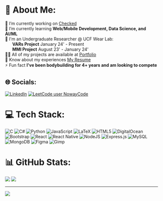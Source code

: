 # 💫 About Me:
🔭 I’m currently working on [Checked](https://github.com/Noway-code/Checked)<br>🌱 I’m currently learning **Web/Mobile Development, Data Science, and AI/ML**<br>🧪 I'm an Undergraduate Researcher @ UCF Wear Lab:<br>&nbsp;&nbsp;&nbsp;&nbsp;&nbsp;&nbsp;**VARs Project** January 24' - Present <br>&nbsp;&nbsp;&nbsp;&nbsp;&nbsp;&nbsp;**MMI Project** August 23' - January 24' <br>👨‍💻 All of my projects are available at [Portfolio](https://github.com/Noway-code)<br>📄 Know about my experiences [My Resume](https://docs.google.com/document/d/e/2PACX-1vTz8qZz-uQXxs8WYNMsEsx6H04kWQd-2pc4u8YoChS3tAG64EPQ_pcKO6k345AU1Q/pub)<br>⚡ Fun fact **I've been bodybuilding for 4+ years and am looking to compete**


## 🌐 Socials:
[![LinkedIn](https://img.shields.io/badge/LinkedIn-%230077B5.svg?logo=linkedin&logoColor=white)](https://linkedin.com/in/camilo-alvarez-velez/)
[![LeetCode user NowayCode](https://img.shields.io/badge/dynamic/json?style=flat&labelColor=black&color=%23ffa116&label=Solved&query=solved&url=https%3A%2F%2Fleetcode-badge.vercel.app%2Fapi%2Fusers%2FNowayCode&logo=leetcode&logoColor=yellow)](https://leetcode.com/NowayCode/)

# 💻 Tech Stack:
![C](https://img.shields.io/badge/c-%2300599C.svg?style=for-the-badge&logo=c&logoColor=white) ![C#](https://img.shields.io/badge/c%23-%23239120.svg?style=for-the-badge&logo=csharp&logoColor=white) ![Python](https://img.shields.io/badge/python-3670A0?style=for-the-badge&logo=python&logoColor=ffdd54) ![JavaScript](https://img.shields.io/badge/javascript-%23323330.svg?style=for-the-badge&logo=javascript&logoColor=%23F7DF1E) ![LaTeX](https://img.shields.io/badge/latex-%23008080.svg?style=for-the-badge&logo=latex&logoColor=white) ![HTML5](https://img.shields.io/badge/html5-%23E34F26.svg?style=for-the-badge&logo=html5&logoColor=white) ![DigitalOcean](https://img.shields.io/badge/DigitalOcean-%230167ff.svg?style=for-the-badge&logo=digitalOcean&logoColor=white) ![Bootstrap](https://img.shields.io/badge/bootstrap-%238511FA.svg?style=for-the-badge&logo=bootstrap&logoColor=white) ![React](https://img.shields.io/badge/react-%2320232a.svg?style=for-the-badge&logo=react&logoColor=%2361DAFB) ![React Native](https://img.shields.io/badge/react_native-%2320232a.svg?style=for-the-badge&logo=react&logoColor=%2361DAFB) ![NodeJS](https://img.shields.io/badge/node.js-6DA55F?style=for-the-badge&logo=node.js&logoColor=white) ![Express.js](https://img.shields.io/badge/express.js-%23404d59.svg?style=for-the-badge&logo=express&logoColor=%2361DAFB) ![MySQL](https://img.shields.io/badge/mysql-%2300000f.svg?style=for-the-badge&logo=mysql&logoColor=white) ![MongoDB](https://img.shields.io/badge/MongoDB-%234ea94b.svg?style=for-the-badge&logo=mongodb&logoColor=white) ![Figma](https://img.shields.io/badge/figma-%23F24E1E.svg?style=for-the-badge&logo=figma&logoColor=white) ![Gimp](https://img.shields.io/badge/Gimp-657D8B?style=for-the-badge&logo=gimp&logoColor=FFFFFF)
# 📊 GitHub Stats:
![](https://github-readme-streak-stats.herokuapp.com/?user=noway-code&theme=dracula&hide_border=true)
![](https://github-readme-stats.vercel.app/api/top-langs/?username=noway-code&theme=dracula&hide_border=true&include_all_commits=true&count_private=true&layout=compact)

---
[![](https://visitcount.itsvg.in/api?id=noway-code&icon=2&color=12)](https://visitcount.itsvg.in)

<!-- Proudly created with GPRM ( https://gprm.itsvg.in ) -->
